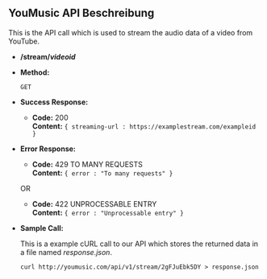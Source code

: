 **YouMusic API Beschreibung**
----
  This is the API call which is used to stream the audio data of a video from YouTube.

* **/stream/_videoid_**

* **Method:**

  `GET`

* **Success Response:**
  
  * **Code:** 200 <br />
    **Content:** `{ streaming-url : https://examplestream.com/exampleid }`
 
* **Error Response:**

  * **Code:** 429 TO MANY REQUESTS <br />
    **Content:** `{ error : "To many requests" }`

  OR

  * **Code:** 422 UNPROCESSABLE ENTRY <br />
    **Content:** `{ error : "Unprocessable entry" }`

* **Sample Call:**

  This is a example cURL call to our API which stores the returned data in a file named _response.json_.
  
  ```
  curl http://youmusic.com/api/v1/stream/2gFJuEbk5DY > response.json
  ```
